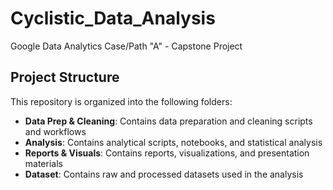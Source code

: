 # Cyclistic_Data_Analysis
Google Data Analytics Case/Path "A" - Capstone Project

## Project Structure

This repository is organized into the following folders:

- **Data Prep & Cleaning**: Contains data preparation and cleaning scripts and workflows
- **Analysis**: Contains analytical scripts, notebooks, and statistical analysis
- **Reports & Visuals**: Contains reports, visualizations, and presentation materials  
- **Dataset**: Contains raw and processed datasets used in the analysis

